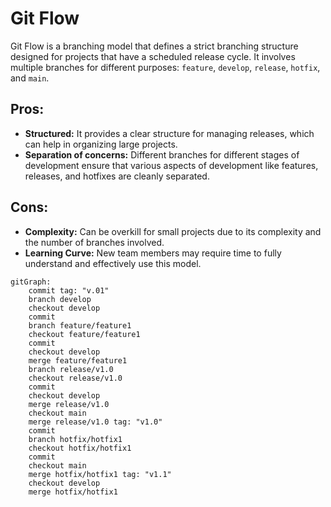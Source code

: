 # Git Flow
Git Flow is a branching model that defines a strict branching structure designed for projects that have a scheduled release cycle. It involves multiple branches for different purposes: ``feature``, ``develop``, ``release``, ``hotfix``, and ``main``.

## Pros:

 - **Structured:** It provides a clear structure for managing releases, which can help in organizing large projects.
- **Separation of concerns:** Different branches for different stages of development ensure that various aspects of development like features, releases, and hotfixes are cleanly separated.


## Cons:

- **Complexity:** Can be overkill for small projects due to its complexity and the number of branches involved.
- **Learning Curve:** New team members may require time to fully understand and effectively use this model.

```mermaid
gitGraph:
    commit tag: "v.01"
    branch develop
    checkout develop
    commit
    branch feature/feature1
    checkout feature/feature1
    commit
    checkout develop
    merge feature/feature1
    branch release/v1.0
    checkout release/v1.0
    commit
    checkout develop
    merge release/v1.0
    checkout main
    merge release/v1.0 tag: "v1.0"
    commit
    branch hotfix/hotfix1
    checkout hotfix/hotfix1
    commit
    checkout main
    merge hotfix/hotfix1 tag: "v1.1"
    checkout develop
    merge hotfix/hotfix1
```
